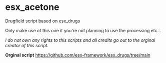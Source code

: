 # esx_acetone
Drugfield script based on esx_drugs

Only make use of this one if you're not planning to use the processing etc...


_I do not own any rights to this scripts and all credits go out to the orginal creator of this script._

**Orginal script**
https://github.com/esx-framework/esx_drugs/tree/main
